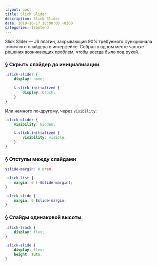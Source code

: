```yaml
---
layout: post
title: Slick Slider
description: Slick Slider
date: 2019-10-17 18:00:00 +0300
categories: frontend
---
```


<p>Slick Slider&nbsp;&mdash; JS плагин, закрывающий&nbsp;90% требуемого функционала типичного слайдера в&nbsp;интерфейсе. Собрал в одном месте частые решения возникающих проблем, чтобы всегда было под рукой.</p>

<h3 id="hide-slider"><a href="#hide-slider" class="post__anchor">§</a> Скрыть слайдер до&nbsp;инициализации</h3>

```scss
.slick-slider {
    display: none;

    &.slick-initialized {
        display: block;
    }
}
```

<p>Или немного по-другому, через <code class="code">visibility</code>:</p>

```scss
.slick-slider {
    visibility: hidden; 

    &.slick-initialized {
        visibility: visible;
    }
}
```

<h3 id="slides-margin"><a href="#slides-margin" class="post__anchor">§</a> Отступы между слайдами</h3>

```scss
$slide-margin: 0.8rem;

.slick-list {
    margin: 0 (-$slide-margin);
}

.slick-slide {
    margin: 0 $slide-margin;
}
```

<h3 id="equal-height-slides"><a href="#equal-height-slides" class="post__anchor">§</a> Слайды одинаковой высоты</h3>

```css
.slick-track {
    display: flex;
}

.slick-slide {
    display: flex;
    height: auto;
}
```